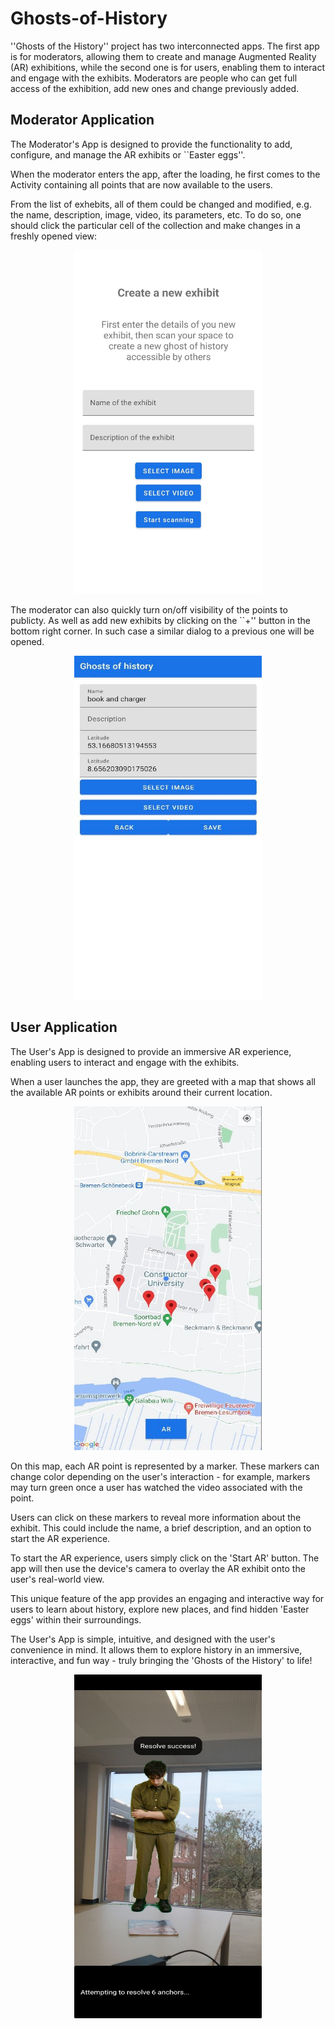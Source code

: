 # Ghosts-of-History

''Ghosts of the History'' project has two interconnected apps. The first 
app is for moderators, allowing them to create and manage Augmented Reality (AR) 
exhibitions, while the second one is for users, enabling them to interact and 
engage with the exhibits. Moderators are people who can get full access of the 
exhibition, add new ones and change previously added.

	
## Moderator Application

The Moderator's App is designed to provide the functionality to add, 
configure, and manage the AR exhibits or ``Easter eggs''.

When the moderator enters the app, after the loading, he first comes 
to the Activity containing all points that are now available to the users. 

From the list of exhebits, all of them could be changed and modified, e.g. the name, description, image, video, its parameters, etc. To do so, one should click the particular cell of the collection and make changes in a freshly opened view:
	
<p align="center">
<img src="readme_img/2.jpeg" width="300" height="550">
</p>
	
The moderator can also quickly turn on/off visibility of the points to publicty. As well as add new exhibits by clicking on the ``+'' button in the bottom right corner. In such case a similar dialog to a previous one will be opened. 
	
<p align="center">
<img src="readme_img/3.jpeg" width="300" height="550">
</p>

## User Application

The User's App is designed to provide an immersive AR experience, enabling users to interact and engage with the exhibits.

When a user launches the app, they are greeted with a map that shows all the available AR points or exhibits around their current location.

<p align="center">
<img src="readme_img/4.jpeg" width="300" height="550">
</p>

On this map, each AR point is represented by a marker. These markers can change color depending on the user's interaction - for example, markers may turn green once a user has watched the video associated with the point.

Users can click on these markers to reveal more information about the exhibit. This could include the name, a brief description, and an option to start the AR experience.

To start the AR experience, users simply click on the 'Start AR' button. The app will then use the device's camera to overlay the AR exhibit onto the user's real-world view.

This unique feature of the app provides an engaging and interactive way for users to learn about history, explore new places, and find hidden 'Easter eggs' within their surroundings.

The User's App is simple, intuitive, and designed with the user's convenience in mind. It allows them to explore history in an immersive, interactive, and fun way - truly bringing the 'Ghosts of the History' to life!

<p align="center">
<img src="readme_img/ghost.jpeg" width="300" height="550">
</p>